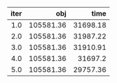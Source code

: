 |  iter |         obj |       time |
| -----:| -----------:| ----------:|
| $1.0$ | $105581.36$ | $31698.18$ |
| $2.0$ | $105581.36$ | $31987.22$ |
| $3.0$ | $105581.36$ | $31910.91$ |
| $4.0$ | $105581.36$ |  $31697.2$ |
| $5.0$ | $105581.36$ | $29757.36$ |

